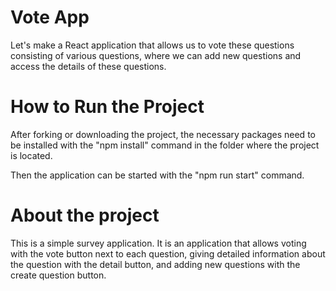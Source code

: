 # Vote App

Let's make a React application that allows us to vote these questions consisting of various questions, where we can add new questions and access the details of these questions.

# How to Run the Project 

After forking or downloading the project, the necessary packages need to be installed with the "npm install" command in the folder where the project is located.

Then the application can be started with the "npm run start" command.

# About the project

This is a simple survey application. It is an application that allows voting with the vote button next to each question, giving detailed information about the question with the detail button, and adding new questions with the create question button.




